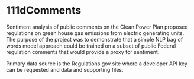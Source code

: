 # 111dComments
Sentiment analysis of public comments on the Clean Power Plan proposed regulations on green house gas emissions from electric generating units.  The purpose of the project was to demonstrate that a simple NLP bag of words model approach could be trained on a subset of public Federal regulation comments that would provide a proxy for sentiment.  

Primary data source is the Regulations.gov site where a developer API key can be requested and data and supporting files.  



